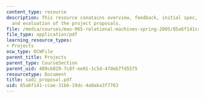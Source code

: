 ```yaml
---
content_type: resource
description: This resource conatains overview, feedback, initial spec, demonstration,
  and evaluation of the project proposals.
file: /media/courses/mas-965-relational-machines-spring-2005/85a6f141ccae31b619dc4a0aba3f7763_sadi_proposal.pdf
file_type: application/pdf
learning_resource_types:
- Projects
ocw_type: OCWFile
parent_title: Projects
parent_type: CourseSection
parent_uid: 489cb029-7c8f-ee01-1c5d-47deb7fd5575
resourcetype: Document
title: sadi_proposal.pdf
uid: 85a6f141-ccae-31b6-19dc-4a0aba3f7763
---
```

